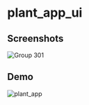 # plant_app_ui

## Screenshots
![Group 301](https://github.com/user-attachments/assets/6f6921e2-f6ff-4530-bba3-81402ecc6f85)
## Demo
![plant_app](https://github.com/user-attachments/assets/65ba68d6-07f2-43cf-b433-08208a8d6c00)
